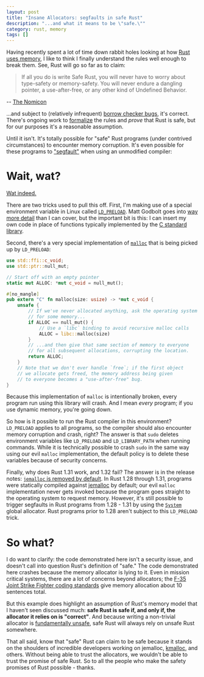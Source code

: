 ```yaml
---
layout: post
title: "Insane Allocators: segfaults in safe Rust"
description: "...and what it means to be \"safe.\""
category: rust, memory
tags: []
---
```


Having recently spent a lot of time down rabbit holes looking at how
[Rust uses memory](/2019/02/understanding-allocations-in-rust.html),
I like to think I finally understand the rules well enough to
break them. See, Rust will go so far as to claim:

> If all you do is write Safe Rust, you will never have to worry about type-safety or memory-safety.
> You will never endure a dangling pointer, a use-after-free, or any other kind of Undefined Behavior.

-- [The Nomicon](https://doc.rust-lang.org/nomicon/meet-safe-and-unsafe.html)

...and subject to (relatively infrequent)
[borrow checker bugs](https://github.com/rust-lang/rust/labels/A-borrow-checker),
it's correct. There's ongoing work to [formalize](https://plv.mpi-sws.org/rustbelt/popl18/)
the rules and *prove* that Rust is safe, but for our purposes it's a reasonable assumption.

Until it isn't. It's totally possible for "safe" Rust programs
(under contrived circumstances) to encounter memory corruption.
It's even possible for these programs to
["segfault"](https://en.wikipedia.org/wiki/Segmentation_fault)
when using an unmodified compiler:

<script id="asciicast-ENIpRYpdDazCkppanf3LSCetX" src="https://asciinema.org/a/ENIpRYpdDazCkppanf3LSCetX.js" async></script>

# Wait, wat?

[Wat indeed.](https://www.destroyallsoftware.com/talks/wat)

There are two tricks used to pull this off. First, I'm making
use of a special environment variable in Linux called
[`LD_PRELOAD`](https://blog.fpmurphy.com/2012/09/all-about-ld_preload.html).
Matt Godbolt goes into [way more detail](https://www.youtube.com/watch?v=dOfucXtyEsU)
than I can cover, but the important bit is this: I can insert my own code in place of
functions typically implemented by the [C standard library](https://www.gnu.org/software/libc/).

Second, there's a very special implementation of [`malloc`](https://linux.die.net/man/3/malloc)
that is being picked up by `LD_PRELOAD`:

```rust
use std::ffi::c_void;
use std::ptr::null_mut;

// Start off with an empty pointer
static mut ALLOC: *mut c_void = null_mut();

#[no_mangle]
pub extern "C" fn malloc(size: usize) -> *mut c_void {
    unsafe { 
        // If we've never allocated anything, ask the operating system
        // for some memory...
        if ALLOC == null_mut() {
            // Use a `libc` binding to avoid recursive malloc calls
            ALLOC = libc::malloc(size)
        }
        // ...and then give that same section of memory to everyone
        // for all subsequent allocations, corrupting the location.
        return ALLOC;
    }
    // Note that we don't ever handle `free`; if the first object
    // we allocate gets freed, the memory address being given
    // to everyone becomes a "use-after-free" bug.
}
```

Because this implementation of `malloc` is intentionally broken,
every program run using this library will crash. And I mean *every*
program; if you use dynamic memory, you're going down.

So how is it possible to run the Rust compiler in this environment?
`LD_PRELOAD` applies to all programs, so the compiler should also
encounter memory corruption and crash, right? The answer is that `sudo`
deletes environment variables like `LD_PRELOAD` and
`LD_LIBRARY_PATH` when running commands. While it is technically possible
to crash `sudo` in the same way using our evil `malloc` implementation,
the default policy is to delete these variables because of security concerns.

Finally, why does Rust 1.31 work, and 1.32 fail? The answer is in the
release notes:
[`jemalloc` is removed by default](https://blog.rust-lang.org/2019/01/17/Rust-1.32.0.html#jemalloc-is-removed-by-default).
In Rust 1.28 through 1.31, programs were statically compiled against
[jemalloc](http://jemalloc.net/) by default; our evil `malloc` implementation
never gets invoked because the program goes straight to the operating
system to request memory. However, it's still possible to trigger segfaults
in Rust programs from  1.28 - 1.31 by using the
[`System`](https://doc.rust-lang.org/std/alloc/struct.System.html)
global allocator. Rust programs prior to 1.28 aren't subject to this
`LD_PRELOAD` trick.

# So what?

I do want to clarify: the code demonstrated here isn't a
security issue, and doesn't call into question Rust's definition of "safe."
The code demonstrated here crashes because the memory allocator is lying to it.
Even in mission critical systems, there are a lot of concerns beyond allocators; the
[F-35 Joint Strike Fighter coding standards](http://www.stroustrup.com/JSF-AV-rules.pdf)
give memory allocation about 10 sentences total.

But this example does highlight an assumption of Rust's memory model
that I haven't seen discussed much: **safe Rust is safe if, and only if,
the allocator it relies on is "correct"**. And because writing a non-trivial allocator is
[fundamentally unsafe](https://doc.rust-lang.org/std/alloc/trait.GlobalAlloc.html#unsafety),
safe Rust will always rely on unsafe Rust somewhere.

That all said, know that "safe" Rust can claim to be safe because it stands
on the shoulders of incredible developers working on jemalloc,
[kmalloc](https://linux-kernel-labs.github.io/master/labs/kernel_api.html#memory-allocation),
and others. Without being able to trust the allocators, we wouldn't
be able to trust the promise of safe Rust. So to all the people
who make the safety promises of Rust possible - thanks.
